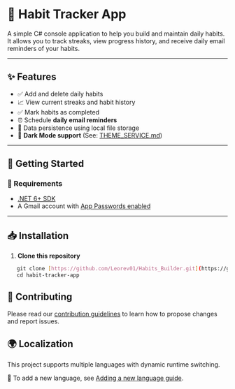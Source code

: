 # 📅 Habit Tracker App

A simple C# console application to help you build and maintain daily habits. It allows you to track streaks, view progress history, and receive daily email reminders of your habits.

---

## ✨ Features

- ✅ Add and delete daily habits
- 📈 View current streaks and habit history
- ✅ Mark habits as completed
- ⏰ Schedule **daily email reminders**
- 💾 Data persistence using local file storage
- 🎨 **Dark Mode support** (See: [THEME_SERVICE.md](THEME_SERVICE.md))

---

## 🚀 Getting Started

### 🔧 Requirements

- [.NET 6+ SDK](https://dotnet.microsoft.com/en-us/download)
- A Gmail account with [App Passwords enabled](https://support.google.com/accounts/answer/185833)

---

## 📥 Installation

1. **Clone this repository**
```bash
   git clone [https://github.com/Leorev01/Habits_Builder.git](https://github.com/Leorev01/Habits_Builder.git)
   cd habit-tracker-app
```
## 📝 Contributing

Please read our [contribution guidelines](CONTRIBUTING.md) to learn how to propose changes and report issues.

## 🌍 Localization

This project supports multiple languages with dynamic runtime switching.

📝 To add a new language, see [Adding a new language guide](LOCALIZATION_GUIDE.md).
